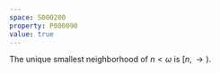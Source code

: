 ```yaml
---
space: S000200
property: P000090
value: true
---
```


The unique smallest neighborhood of $n<\omega$ is $[n,\rightarrow)$.
